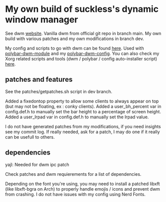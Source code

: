 # My own build of suckless's dynamic window manager

See dwm [website](https://dwm.suckless.org/).
Vanilla dwm from official git repo in branch main.
My own build with various patches and my own modifications in branch dev.

My config and scripts to go with dwm can be found [here](https://github.com/bullekeup/dwm-config).
Used with [polybar-dwm-module]() and my [polybar-dwm-config](https://github.com/bullekeup/polybar-dwm-config).
You can also check my Xorg related scripts and tools (dwm / polybar / config auto-installer script) [here](https://github.com/bullekeup/Xorg-wm-tools).

## patches and features

See the patches/getpatches.sh script in dev branch.

Added a fixedontop property to allow some clients to always appear on top (but may not be floating, ex : conky clients). Added a user_bh_percent var in config.def.h to manually set the bar height to a percentage of screen height. Added a user_lrpad var in config.def.h to manually set the lrpad value.

I do not have generated patches from my modifications, if you need insights see my commit log. If really needed, ask for a patch, I may do one if it really can be usefull to others.

## dependencies

yajl: Needed for dwm ipc patch

Check patches and dwm requierements for a list of dependencies.

Depending on the font you're using, you may need to install a patched libxft (like libxft-bgra on Arch) to properly handle emojis / icons and prevent dwm from crashing. I do not have issues with my config using Nerd Fonts.

